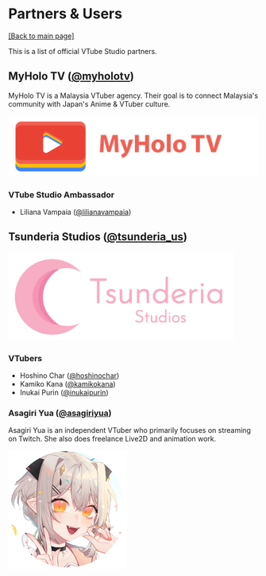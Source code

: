# Partners & Users

[\[Back to main page\]](https://denchisoft.github.io/)

This is a list of official VTube Studio partners.

## MyHolo TV ([@myholotv](https://twitter.com/myholotv))

MyHolo TV is a Malaysia VTuber agency. Their goal is to connect Malaysia's community with Japan's Anime & VTuber culture.

![MyHolo TV](/images/partners/myholo_tv_logo.png "MyHolo TV")

### VTube Studio Ambassador
 - Liliana Vampaia ([@lilianavampaia](https://twitter.com/lilianavampaia))

## Tsunderia Studios ([@tsunderia_us](https://twitter.com/tsunderia_us))

![Tsunderia Studios](/images/partners/tsunderia_logo.png "Tsunderia Studios")

### VTubers
 - Hoshino Char ([@hoshinochar](https://twitter.com/hoshinochar))
 - Kamiko Kana ([@kamikokana](https://twitter.com/kamikokana))
 - Inukai Purin ([@inukaipurin](https://twitter.com/inukaipurin))
 
### Asagiri Yua ([@asagiriyua](https://twitter.com/asagiriyua))
 
 Asagiri Yua is an independent VTuber who primarily focuses on streaming on Twitch. She also does freelance Live2D and animation work.
 
![Asagiri Yua](/images/partners/asagiri_yua_icon_small.png "Asagiri Yua")



